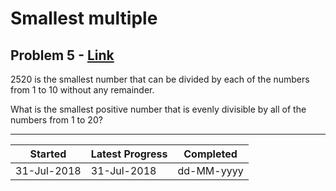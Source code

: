 # Smallest multiple

## Problem 5 - [Link](https://projecteuler.net/problem=5)

2520 is the smallest number that can be divided by each of the numbers from 1 to 10 without any remainder.

What is the smallest positive number that is evenly divisible by all of the numbers from 1 to 20?

---

| Started     | Latest Progress | Completed  |
| ----------- | --------------- | ---------- |
| 31-Jul-2018 | 31-Jul-2018     | dd-MM-yyyy |
